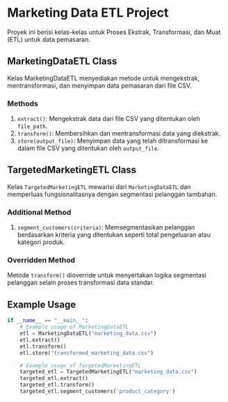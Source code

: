 # Marketing Data ETL Project

Proyek ini berisi kelas-kelas untuk Proses Ekstrak, Transformasi, dan Muat (ETL) untuk data pemasaran.

## MarketingDataETL Class

Kelas MarketingDataETL menyediakan metode untuk mengekstrak, mentransformasi, dan menyimpan data pemasaran dari file CSV.

### Methods

1. `extract()`: Mengekstrak data dari file CSV yang ditentukan oleh `file_path`.
2. `transform()`: Membersihkan dan mentransformasi data yang diekstrak.
3. `store(output_file)`: Menyimpan data yang telah ditransformasi ke dalam file CSV yang ditentukan oleh  `output_file`.

## TargetedMarketingETL Class

Kelas `TargetedMarketingETL` mewarisi dari `MarketingDataETL` dan memperluas fungsionalitasnya dengan segmentasi pelanggan tambahan.

### Additional Method

1. `segment_customers(criteria)`: Memsegmentasikan pelanggan berdasarkan kriteria yang ditentukan seperti total pengeluaran atau kategori produk.
   
### Overridden Method

Metode `transform()` dioverride untuk menyertakan logika segmentasi pelanggan selain proses transformasi data standar.

## Example Usage

```python
if __name__ == "__main__":
    # Example usage of MarketingDataETL
    etl = MarketingDataETL("marketing_data.csv")
    etl.extract()
    etl.transform()
    etl.store("transformed_marketing_data.csv")

    # Example usage of TargetedMarketingETL
    targeted_etl = TargetedMarketingETL("marketing_data.csv")
    targeted_etl.extract()
    targeted_etl.transform()
    targeted_etl.segment_customers('product_category')
